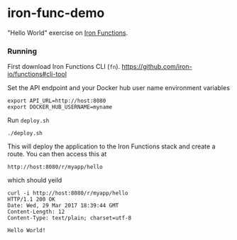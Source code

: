 # iron-func-demo

"Hello World" exercise on [Iron Functions](https://github.com/iron-io/functions).

### Running
First download Iron Functions CLI (`fn`). https://github.com/iron-io/functions#cli-tool

Set the API endpoint and your Docker hub user name environment variables

```
export API_URL=http://host:8080
export DOCKER_HUB_USERNAME=myname
```
Run `deploy.sh`

```
./deploy.sh
```

This will deploy the application to the Iron Functions stack and create a route. You can then access this at

```
http://host:8080/r/myapp/hello
```

which should yeild

```
curl -i http://host:8080/r/myapp/hello
HTTP/1.1 200 OK
Date: Wed, 29 Mar 2017 18:39:44 GMT
Content-Length: 12
Content-Type: text/plain; charset=utf-8

Hello World!
```

